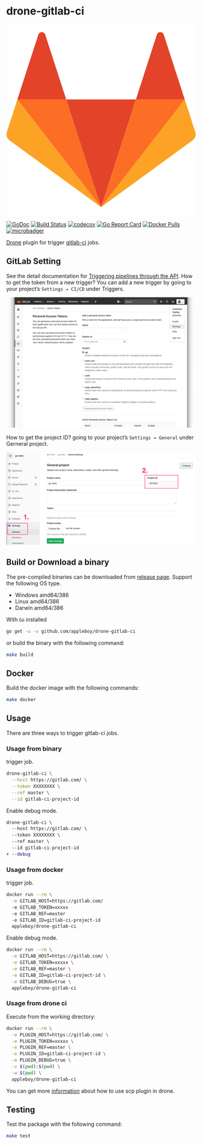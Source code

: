 # drone-gitlab-ci

![logo](./images/logo.png)

[![GoDoc](https://godoc.org/github.com/appleboy/drone-gitlab-ci?status.svg)](https://godoc.org/github.com/appleboy/drone-gitlab-ci)
[![Build Status](https://cloud.drone.io/api/badges/appleboy/drone-gitlab-ci/status.svg)](https://cloud.drone.io/appleboy/drone-gitlab-ci)
[![codecov](https://codecov.io/gh/appleboy/drone-gitlab-ci/branch/master/graph/badge.svg)](https://codecov.io/gh/appleboy/drone-gitlab-ci)
[![Go Report Card](https://goreportcard.com/badge/github.com/appleboy/drone-gitlab-ci)](https://goreportcard.com/report/github.com/appleboy/drone-gitlab-ci)
[![Docker Pulls](https://img.shields.io/docker/pulls/appleboy/drone-gitlab-ci.svg)](https://hub.docker.com/r/appleboy/drone-gitlab-ci/)
[![microbadger](https://images.microbadger.com/badges/image/appleboy/drone-gitlab-ci.svg)](https://microbadger.com/images/appleboy/drone-gitlab-ci "Get your own image badge on microbadger.com")

[Drone](https://github.com/drone/drone) plugin for trigger [gitlab-ci](https://about.gitlab.com/gitlab-ci) jobs.

## GitLab Setting

See the detail documentation for [Triggering pipelines through the API](https://docs.gitlab.com/ee/ci/triggers/). How to get the token from a new trigger? You can add a new trigger by going to your project’s `Settings ➔ CI/CD` under Triggers.

![token](./images/token.png)

How to get the project ID? going to your project’s `Settings ➔ General` under Gerneral project.

![projectID](./images/projectID.png)

## Build or Download a binary

The pre-compiled binaries can be downloaded from [release page](https://github.com/appleboy/drone-gitlab-ci/releases). Support the following OS type.

* Windows amd64/386
* Linux amd64/386
* Darwin amd64/386

With `Go` installed

```sh
go get -u -v github.com/appleboy/drone-gitlab-ci
```

or build the binary with the following command:

```sh
make build
```

## Docker

Build the docker image with the following commands:

```sh
make docker
```

## Usage

There are three ways to trigger gitlab-ci jobs.

### Usage from binary

trigger job.

```bash
drone-gitlab-ci \
  --host https://gitlab.com/ \
  --token XXXXXXXX \
  --ref master \
  --id gitlab-ci-project-id
```

Enable debug mode.

```diff
drone-gitlab-ci \
  --host https://gitlab.com/ \
  --token XXXXXXXX \
  --ref master \
  --id gitlab-ci-project-id
+ --debug
```

### Usage from docker

trigger job.

```bash
docker run --rm \
  -e GITLAB_HOST=https://gitlab.com/
  -e GITLAB_TOKEN=xxxxx
  -e GITLAB_REF=master
  -e GITLAB_ID=gitlab-ci-project-id
  appleboy/drone-gitlab-ci
```

Enable debug mode.

```bash
docker run --rm \
  -e GITLAB_HOST=https://gitlab.com/ \
  -e GITLAB_TOKEN=xxxxx \
  -e GITLAB_REF=master \
  -e GITLAB_ID=gitlab-ci-project-id \
  -e GITLAB_DEBUG=true \
  appleboy/drone-gitlab-ci
```

### Usage from drone ci

Execute from the working directory:

```sh
docker run --rm \
  -e PLUGIN_HOST=https://gitlab.com/ \
  -e PLUGIN_TOKEN=xxxxx \
  -e PLUGIN_REF=master \
  -e PLUGIN_ID=gitlab-ci-project-id \
  -e PLUGIN_DEBUG=true \
  -v $(pwd):$(pwd) \
  -w $(pwd) \
  appleboy/drone-gitlab-ci
```

You can get more [information](DOCS.md) about how to use scp plugin in drone.

## Testing

Test the package with the following command:

```sh
make test
```
